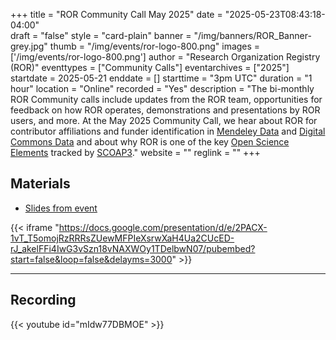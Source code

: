 +++
title = "ROR Community Call May 2025" 
date = "2025-05-23T08:43:18-04:00"  
draft = "false" 
style = "card-plain" 
banner = "/img/banners/ROR_Banner-grey.jpg" 
thumb = "/img/events/ror-logo-800.png" 
images = ['/img/events/ror-logo-800.png']
author = "Research Organization Registry (ROR)" 
eventtypes = ["Community Calls"]
eventarchives = ["2025"]
startdate = 2025-05-21
enddate = []
starttime = "3pm UTC"
duration = "1 hour"
location = "Online"
recorded = "Yes"
description = "The bi-monthly ROR Community calls include updates from the ROR team, opportunities for feedback on how ROR operates, demonstrations and presentations by ROR users, and more. At the May 2025 Community Call, we hear about ROR for contributor affiliations and funder identification in [Mendeley Data](https://data.mendeley.com) and [Digital Commons Data](https://www.elsevier.com/products/digital-commons/data) and about why ROR is one of the key [Open Science Elements](https://scoap3.org/journals-2025-2027/open-science-elements/) tracked by [SCOAP3](https://scoap3.org/)."
website = ""
reglink = ""
+++


## Materials 

- [Slides from event](https://docs.google.com/presentation/d/e/2PACX-1vT_T5omojRzRRRsZUewMFPIeXsrwXaH4Ua2CUcED-rJ_akelFFi4IwG3vSzn18vNAXWOy1TDelbwN07/pub?start=false&loop=false&delayms=3000)

{{< iframe "https://docs.google.com/presentation/d/e/2PACX-1vT_T5omojRzRRRsZUewMFPIeXsrwXaH4Ua2CUcED-rJ_akelFFi4IwG3vSzn18vNAXWOy1TDelbwN07/pubembed?start=false&loop=false&delayms=3000" >}}

---

## Recording 

{{< youtube id="mIdw77DBMOE" >}}


